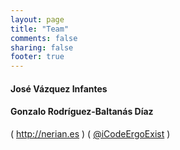 ```yaml
---
layout: page
title: "Team"
comments: false
sharing: false
footer: true
---           
```


#### José Vázquez Infantes     

#### Gonzalo Rodríguez-Baltanás Díaz 

( <a href='http://nerian.es'>http://nerian.es</a> ) ( <a href='https://twitter.com/#!/iCodeErgoExist'>@iCodeErgoExist</a> )
